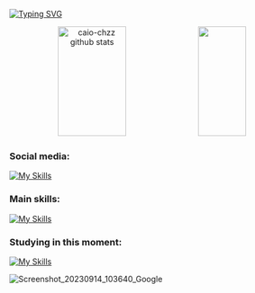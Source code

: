 <!--<img width=100% src="https://capsule-render.vercel.app/api?type=waving&color=09CFBD&heith=120&section=header"/>-->

[![Typing SVG](https://readme-typing-svg.herokuapp.com/?color=09CFBD&size=28&center=true&vCenter=true&width=1000&lines=Hello,+I'm+Caio;I+am+a+student+at+the+federal+institute+of+Santa+Catarina,+Brazil;i'm+18yo;Be+free+and+welcome!+:%29)](https://git.io/typing-svg)

<div align="center">  
  <img width="49%" height="195px" src="https://github-readme-stats.vercel.app/api?username=caio-chzz&show_icons=true&count_private=true&hide_border=true&title_color=09CFBD&icon_color=09CFBD&text_color=c9d1d9&bg_color=0d1117" alt="caio-chzz github stats" /> 
  <img width="41%" height="195px" src="https://github-readme-stats.vercel.app/api/top-langs/?username=caio-chzz&layout=compact&hide_border=true&title_color=09CFBD&text_color=ff91a4&bg_color=0d1117" />
</div>




### Social media:
[![My Skills](https://skillicons.dev/icons?i=instagram,twitter,&perline=3)](https://skillicons.dev)


### Main skills:
[![My Skills](https://skillicons.dev/icons?i=flutter,java,dart,unity,c,mysql,vscode,eclipse,figma&perline=3)](https://skillicons.dev)


### Studying in this moment:
[![My Skills](https://skillicons.dev/icons?i=js,css,html,nodejs,php,cs,git,androidstudio&perline=3)](https://skillicons.dev)

![Screenshot_20230914_103640_Google](https://github.com/caio-chzz/caio-chzz/assets/111304209/783cf221-807c-4898-ae65-84b522bc5723)

<!--<img width=100% src="https://capsule-render.vercel.app/api?type=waving&color=09CFBD&height=120&section=footer"/>-->



